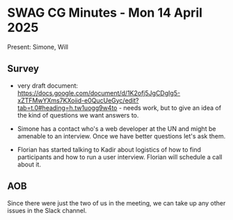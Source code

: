 # SWAG CG Minutes - Mon 14 April 2025

Present: Simone, Will

## Survey

- very draft document: https://docs.google.com/document/d/1K2ofj5JgCDgIg5-xZTFMwYXms7KXoiid-e0QucUeGyc/edit?tab=t.0#heading=h.tw1uogg9w4to - needs work, but to give an idea of the kind of questions we want answers to.

- Simone has a contact who's a web developer at the UN and might be amenable to an interview. Once we have better questions let's ask them.

- Florian has started talking to Kadir about logistics of how to find participants and how to run a user interview. Florian will schedule a call about it.

## AOB

Since there were just the two of us in the meeting, we can take up any other issues in the Slack channel.
